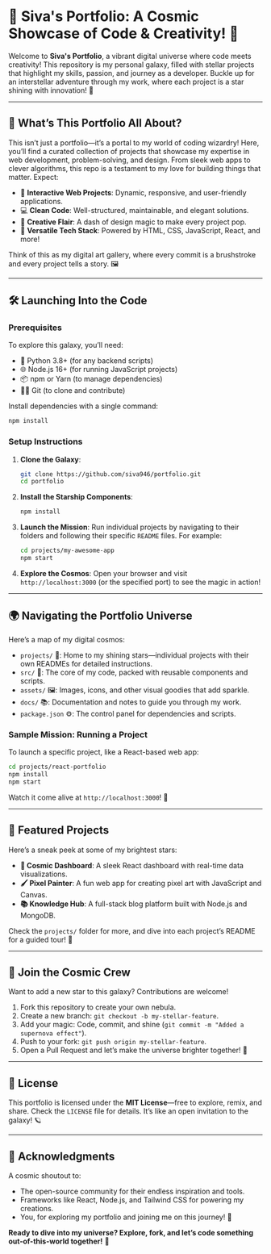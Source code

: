 # 🎉 Siva's Portfolio: A Cosmic Showcase of Code & Creativity! 🌌

Welcome to **Siva's Portfolio**, a vibrant digital universe where code meets creativity! This repository is my personal galaxy, filled with stellar projects that highlight my skills, passion, and journey as a developer. Buckle up for an interstellar adventure through my work, where each project is a star shining with innovation! 🚀

---

## 🌠 What’s This Portfolio All About?

This isn’t just a portfolio—it’s a portal to my world of coding wizardry! Here, you’ll find a curated collection of projects that showcase my expertise in web development, problem-solving, and design. From sleek web apps to clever algorithms, this repo is a testament to my love for building things that matter. Expect:
- 🌟 **Interactive Web Projects**: Dynamic, responsive, and user-friendly applications.
- 💻 **Clean Code**: Well-structured, maintainable, and elegant solutions.
- 🎨 **Creative Flair**: A dash of design magic to make every project pop.
- 🔧 **Versatile Tech Stack**: Powered by HTML, CSS, JavaScript, React, and more!

Think of this as my digital art gallery, where every commit is a brushstroke and every project tells a story. 🖼️

---

## 🛠️ Launching Into the Code

### Prerequisites
To explore this galaxy, you’ll need:
- 🐍 Python 3.8+ (for any backend scripts)
- 🌐 Node.js 16+ (for running JavaScript projects)
- 📦 npm or Yarn (to manage dependencies)
- 🧑‍💻 Git (to clone and contribute)

Install dependencies with a single command:
```bash
npm install
```

### Setup Instructions
1. **Clone the Galaxy**:
   ```bash
   git clone https://github.com/siva946/portfolio.git
   cd portfolio
   ```
2. **Install the Starship Components**:
   ```bash
   npm install
   ```
3. **Launch the Mission**:
   Run individual projects by navigating to their folders and following their specific `README` files. For example:
   ```bash
   cd projects/my-awesome-app
   npm start
   ```
4. **Explore the Cosmos**: Open your browser and visit `http://localhost:3000` (or the specified port) to see the magic in action!

---

## 🌍 Navigating the Portfolio Universe

Here’s a map of my digital cosmos:
- `projects/` 🚀: Home to my shining stars—individual projects with their own READMEs for detailed instructions.
- `src/` 💾: The core of my code, packed with reusable components and scripts.
- `assets/` 🖼️: Images, icons, and other visual goodies that add sparkle.
- `docs/` 📚: Documentation and notes to guide you through my work.
- `package.json` ⚙️: The control panel for dependencies and scripts.

### Sample Mission: Running a Project
To launch a specific project, like a React-based web app:
```bash
cd projects/react-portfolio
npm install
npm start
```
Watch it come alive at `http://localhost:3000`! 🌟

---

## 🎨 Featured Projects

Here’s a sneak peek at some of my brightest stars:
- **🚀 Cosmic Dashboard**: A sleek React dashboard with real-time data visualizations.
- **🖌️ Pixel Painter**: A fun web app for creating pixel art with JavaScript and Canvas.
- **📚 Knowledge Hub**: A full-stack blog platform built with Node.js and MongoDB.

Check the `projects/` folder for more, and dive into each project’s README for a guided tour! 🌌

---

## 🤝 Join the Cosmic Crew

Want to add a new star to this galaxy? Contributions are welcome!
1. Fork this repository to create your own nebula.
2. Create a new branch: `git checkout -b my-stellar-feature`.
3. Add your magic: Code, commit, and shine (`git commit -m "Added a supernova effect"`).
4. Push to your fork: `git push origin my-stellar-feature`.
5. Open a Pull Request and let’s make the universe brighter together! 🌠

---

## 📜 License

This portfolio is licensed under the **MIT License**—free to explore, remix, and share. Check the `LICENSE` file for details. It’s like an open invitation to the galaxy! 🪐

---

## 🙌 Acknowledgments

A cosmic shoutout to:
- The open-source community for their endless inspiration and tools.
- Frameworks like React, Node.js, and Tailwind CSS for powering my creations.
- You, for exploring my portfolio and joining me on this journey! 🚀

**Ready to dive into my universe? Explore, fork, and let’s code something out-of-this-world together!** 🌟